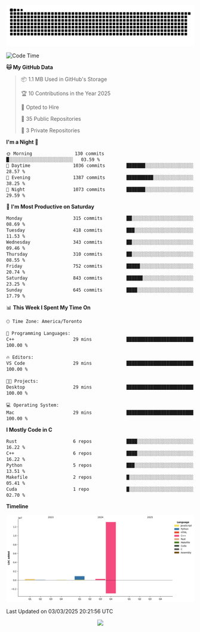 <picture>
  <source media="(prefers-color-scheme: dark)" srcset="https://raw.githubusercontent.com/kkli08/kkli08/output/github-contribution-grid-snake-dark.svg">
  <source media="(prefers-color-scheme: light)" srcset="https://raw.githubusercontent.com/kkli08/kkli08/output/github-contribution-grid-snake.svg">
  <img alt="github contribution grid snake animation" src="https://raw.githubusercontent.com/kkli08/kkli08/output/github-contribution-grid-snake.svg">
</picture>


<!--START_SECTION:waka-->
![Code Time](http://img.shields.io/badge/Code%20Time-124%20hrs%2022%20mins-blue)

**🐱 My GitHub Data** 

> 📦 1.1 MB Used in GitHub's Storage 
 > 
> 🏆 10 Contributions in the Year 2025
 > 
> 💼 Opted to Hire
 > 
> 📜 35 Public Repositories 
 > 
> 🔑 3 Private Repositories 
 > 
**I'm a Night 🦉** 

```text
🌞 Morning                130 commits         █░░░░░░░░░░░░░░░░░░░░░░░░   03.59 % 
🌆 Daytime                1036 commits        ███████░░░░░░░░░░░░░░░░░░   28.57 % 
🌃 Evening                1387 commits        ██████████░░░░░░░░░░░░░░░   38.25 % 
🌙 Night                  1073 commits        ███████░░░░░░░░░░░░░░░░░░   29.59 % 
```
📅 **I'm Most Productive on Saturday** 

```text
Monday                   315 commits         ██░░░░░░░░░░░░░░░░░░░░░░░   08.69 % 
Tuesday                  418 commits         ███░░░░░░░░░░░░░░░░░░░░░░   11.53 % 
Wednesday                343 commits         ██░░░░░░░░░░░░░░░░░░░░░░░   09.46 % 
Thursday                 310 commits         ██░░░░░░░░░░░░░░░░░░░░░░░   08.55 % 
Friday                   752 commits         █████░░░░░░░░░░░░░░░░░░░░   20.74 % 
Saturday                 843 commits         ██████░░░░░░░░░░░░░░░░░░░   23.25 % 
Sunday                   645 commits         ████░░░░░░░░░░░░░░░░░░░░░   17.79 % 
```


📊 **This Week I Spent My Time On** 

```text
🕑︎ Time Zone: America/Toronto

💬 Programming Languages: 
C++                      29 mins             █████████████████████████   100.00 % 

🔥 Editors: 
VS Code                  29 mins             █████████████████████████   100.00 % 

🐱‍💻 Projects: 
Desktop                  29 mins             █████████████████████████   100.00 % 

💻 Operating System: 
Mac                      29 mins             █████████████████████████   100.00 % 
```

**I Mostly Code in C** 

```text
Rust                     6 repos             ████░░░░░░░░░░░░░░░░░░░░░   16.22 % 
C++                      6 repos             ████░░░░░░░░░░░░░░░░░░░░░   16.22 % 
Python                   5 repos             ███░░░░░░░░░░░░░░░░░░░░░░   13.51 % 
Makefile                 2 repos             █░░░░░░░░░░░░░░░░░░░░░░░░   05.41 % 
Cuda                     1 repo              █░░░░░░░░░░░░░░░░░░░░░░░░   02.70 % 
```



**Timeline**

![Lines of Code chart](https://raw.githubusercontent.com/kkli08/kkli08/main/assets/bar_graph.png)


 Last Updated on 03/03/2025 20:21:56 UTC
<!--END_SECTION:waka-->


<div align="center">
    <img  src="https://github-readme-streak-stats.herokuapp.com/?user=kkli08&theme=cobalt" />
</div>

<br/>
<br/>
<br/>
